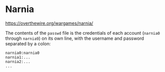 # Narnia

https://overthewire.org/wargames/narnia/

The contents of the `passwd` file is the credentials of each account (`narnia0`
through `narnia9`) on its own line, with the username and password separated
by a colon:

```
narnia0:narnia0
narnia1:...
narnia2:...
...
```
